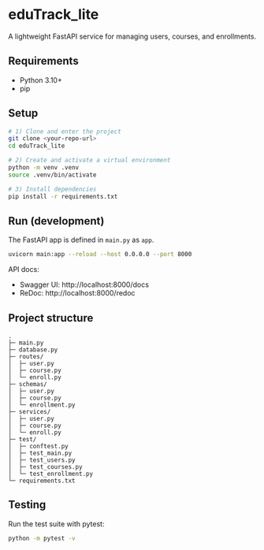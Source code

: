 # eduTrack_lite

A lightweight FastAPI service for managing users, courses, and enrollments.

## Requirements
- Python 3.10+
- pip

## Setup
```bash
# 1) Clone and enter the project
git clone <your-repo-url>
cd eduTrack_lite

# 2) Create and activate a virtual environment
python -m venv .venv
source .venv/bin/activate

# 3) Install dependencies
pip install -r requirements.txt
```

## Run (development)
The FastAPI app is defined in `main.py` as `app`.
```bash
uvicorn main:app --reload --host 0.0.0.0 --port 8000
```

API docs:
- Swagger UI: http://localhost:8000/docs
- ReDoc: http://localhost:8000/redoc

## Project structure
```
.
├─ main.py
├─ database.py
├─ routes/
│  ├─ user.py
│  ├─ course.py
│  └─ enroll.py
├─ schemas/
│  ├─ user.py
│  ├─ course.py
│  └─ enrollment.py
├─ services/
│  ├─ user.py
│  ├─ course.py
│  └─ enroll.py
├─ test/
│  ├─ conftest.py
│  ├─ test_main.py
│  ├─ test_users.py
│  ├─ test_courses.py
│  └─ test_enrollment.py
└─ requirements.txt
```


## Testing
Run the test suite with pytest:
```bash
python -m pytest -v
```